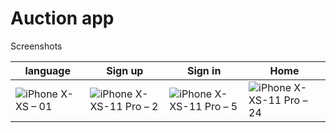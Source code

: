 # Auction app 
  Screenshots
  
| language  | Sign up | Sign in | Home 
| ------------- | ------------- | ------------- | -------------
| ![iPhone X-XS – 01](https://user-images.githubusercontent.com/50178221/84969014-15b90580-b118-11ea-8632-a273a2f99b0a.png)  | ![iPhone X-XS-11 Pro – 2](https://user-images.githubusercontent.com/50178221/84969044-28cbd580-b118-11ea-8430-886ae9df5e8e.png)  | ![iPhone X-XS-11 Pro – 5](https://user-images.githubusercontent.com/50178221/84969055-2f5a4d00-b118-11ea-85f4-db38797f42d8.png) | ![iPhone X-XS-11 Pro – 24](https://user-images.githubusercontent.com/50178221/84969069-38e3b500-b118-11ea-84d9-947e2c7d5925.png)
